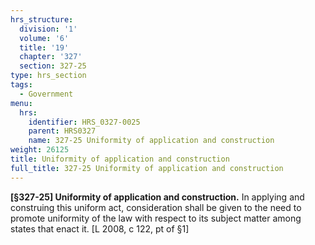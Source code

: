 ```yaml
---
hrs_structure:
  division: '1'
  volume: '6'
  title: '19'
  chapter: '327'
  section: 327-25
type: hrs_section
tags:
  - Government
menu:
  hrs:
    identifier: HRS_0327-0025
    parent: HRS0327
    name: 327-25 Uniformity of application and construction
weight: 26125
title: Uniformity of application and construction
full_title: 327-25 Uniformity of application and construction
---
```

**[§327-25] Uniformity of application and construction.** In applying and construing this uniform act, consideration shall be given to the need to promote uniformity of the law with respect to its subject matter among states that enact it. [L 2008, c 122, pt of §1]